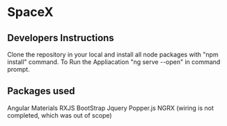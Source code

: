 # SpaceX

## Developers Instructions

Clone the repository in your local and install all node packages with "npm install" command. To Run the Appliacation "ng serve --open" in command prompt. 

## Packages used

Angular Materials
RXJS
BootStrap
Jquery
Popper.js
NGRX (wiring is not completed, which was out of scope)


